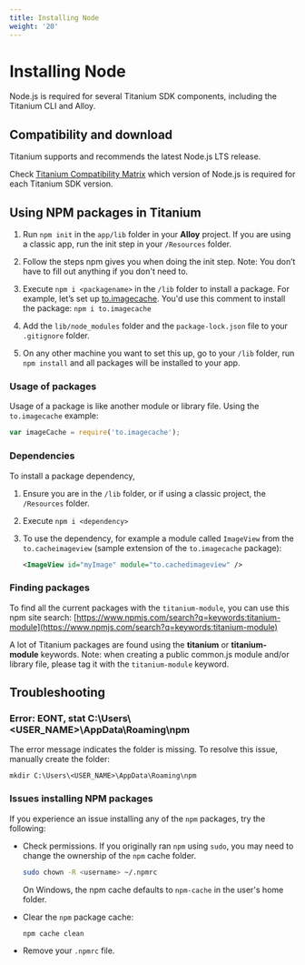 ```yaml
---
title: Installing Node
weight: '20'
---
```


# Installing Node

Node.js is required for several Titanium SDK components, including the Titanium CLI and Alloy.

## Compatibility and download

Titanium supports and recommends the latest Node.js LTS release.

Check [Titanium Compatibility Matrix](/guide/Titanium_SDK/Titanium_SDK_Getting_Started/Installation_and_Configuration/Titanium_Compatibility_Matrix/) which version of Node.js is required for each Titanium SDK version.


## Using NPM packages in Titanium

1. Run `npm init` in the `app/lib` folder in your **Alloy** project. If you are using a classic app, run the init step in your `/Resources` folder.

2. Follow the steps npm gives you when doing the init step. Note: You don’t have to fill out anything if you don't need to.

3. Execute `npm i <packagename>` in the `/lib` folder to install a package. For example, let’s set up [to.imagecache](https://www.npmjs.com/package/to.imagecache). You'd use this comment to install the package: `npm i to.imagecache`

4. Add the `lib/node_modules` folder and the `package-lock.json` file to your `.gitignore` folder.

5. On any other machine you want to set this up, go to your `/lib` folder, run `npm install` and all packages will be installed to your app.

### Usage of packages

Usage of a package is like another module or library file. Using the `to.imagecache` example:

```javascript
var imageCache = require('to.imagecache');
```

### Dependencies

To install a package dependency,

1. Ensure you are in the `/lib` folder, or if using a classic project, the `/Resources` folder.

2. Execute `npm i <dependency>`

3. To use the dependency, for example a module called `ImageView` from the `to.cacheimageview` (sample extension of the `to.imagecache` package):

    ```xml
    <ImageView id="myImage" module="to.cachedimageview" />
    ```

### Finding packages

To find all the current packages with the `titanium-module`, you can use this npm site search: [https://www.npmjs.com/search?q=keywords:titanium-module](https://www.npmjs.com/search?q=keywords:titanium-module)

A lot of Titanium packages are found using the **titanium** or **titanium-module** keywords. Note: when creating a public common.js module and/or library file, please tag it with the `titanium-module` keyword.

## Troubleshooting

### Error: EONT, stat C:\\Users\\<USER\_NAME>\\AppData\\Roaming\\npm

The error message indicates the folder is missing. To resolve this issue, manually create the folder:

```
mkdir C:\Users\<USER_NAME>\AppData\Roaming\npm
```

### Issues installing NPM packages

If you experience an issue installing any of the `npm` packages, try the following:

* Check permissions. If you originally ran `npm` using `sudo`, you may need to change the ownership of the `npm` cache folder.

    ```bash
    sudo chown -R <username> ~/.npmrc
    ```

    On Windows, the npm cache defaults to `npm-cache` in the user's home folder.

* Clear the `npm` package cache:

    ```bash
    npm cache clean
    ```

* Remove your `.npmrc` file.
